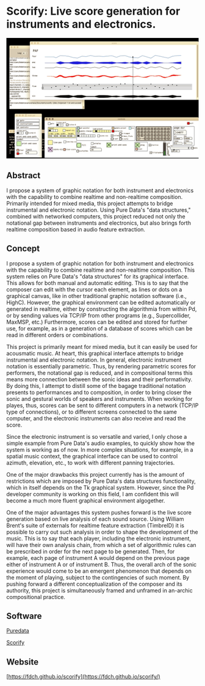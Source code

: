 # Scorify: Live score generation for instruments and electronics.

![screenshot](https://raw.githubusercontent.com/fdch/scorify/master/paper/screenshot.png)

## Abstract

I propose a system of graphic notation for both instrument and electronics with the capability to combine realtime and non-realtime composition. Primarily intended for mixed media, this project attempts to bridge instrumental and electronic notation. Using Pure Data's "data structures," combined with networked computers, this project reduced not only the notational gap between instruments and electronics, but also brings forth realtime composition based in audio feature extraction.


## Concept

I propose a system of graphic notation for both instrument and electronics with the capability to combine realtime and non-realtime composition. This system relies on Pure Data's "data structures" for its graphical interface. This allows for both manual and automatic editing. This is to say that the composer can edit with the cursor each element, as lines or dots on a graphical canvas, like in other traditional graphic notation software (i.e., HighC). However, the graphical environment can be edited automatically or generated in realtime, either by constructing the algorithmia from within Pd, or by sending values via TCP/IP from other programs (e.g., Supercollider, MaxMSP, etc.) Furthermore, scores can be edited and stored for further use, for example, as in a generation of a database of scores which can be read in different orders or combinations.

This project is primarily meant for mixed media, but it can easily be used for acousmatic music. At heart, this graphical interface attempts to bridge instrumental and electronic notation. In general, electronic instrument notation is essentially parametric. Thus, by rendering parametric scores for performers, the notational gap is reduced, and in compositional terms this means more connection between the sonic ideas and their performativity. By doing this, I attempt to distill some of the bagage traditional notation presents to performances and to composition, in order to bring closer the sonic and gestural worlds of speakers and instruments. When working for playes, thus, scores can be sent to different computers in a network (TCP/IP type of connections), or to different screens connected to the same computer, and the electronic instruments can also receive and read the score.

Since the electronic instrument is so versatile and varied, I only chose a simple example from Pure Data's audio examples, to quickly show how the system is working as of now. In more complex situations, for example, in a spatial music context, the graphical interface can be used to control azimuth, elevation, etc., to work with different panning trajectories. 

One of the major drawbacks this project currently has is the amount of restrictions which are imposed by Pure Data's data structures functionality, which in itself depends on the Tk graphical system. However, since the Pd developer community is working on this field, I am confident this will become a much more fluent graphical environment algogether.

One of the major advantages this system pushes forward is the live score generation based on live analysis of each sound source. Using William Brent's suite of externals for realtime feature extraction (TimbreID) it is possible to carry out such analysis in order to shape the development of the music. This is to say that each player, including the electronic instrument, will have their own analysis chain, from which a set of algorithmic rules can be prescribed in order for the next page to be generated. Then, for example, each page of instrument A would depend on the previous page either of instrument A or of instrument B. Thus, the overall arch of the sonic experience would come to be an emergent phenomenon that depends on the moment of playing, subject to the contingencies of such moment. By pushing forward a different conceptualization of the composer and its authority, this project is simultaneously framed and unframed in an-archic compositional practice.

## Software

[Puredata](http://msp.ucsd.edu)

[Scorify](https://github.com/fdch/scorify)

## Website

[https://fdch.github.io/scorify](https://fdch.github.io/scorify/)


